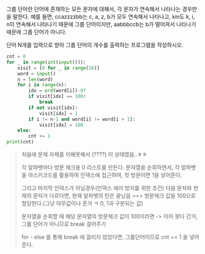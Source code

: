 그룹 단어란 단어에 존재하는 모든 문자에 대해서, 각 문자가 연속해서 나타나는 경우만을 말한다. 예를 들면, ccazzzzbb는 c, a, z, b가 모두 연속해서 나타나고, kin도 k, i, n이 연속해서 나타나기 때문에 그룹 단어이지만, aabbbccb는 b가 떨어져서 나타나기 때문에 그룹 단어가 아니다.

단어 N개를 입력으로 받아 그룹 단어의 개수를 출력하는 프로그램을 작성하시오.



```python
cnt = 0
for _ in range(int(input())):
    visit = [0 for _ in range(26)]
    word = input()
    n = len(word)
    for i in range(n):
        idx = ord(word[i])-97
        if visit[idx] == 100:
            break
        if not visit[idx]:
            visit[idx] = 1
        if i != n-1 and word[i] != word[i + 1]:
            visit[idx] = 100
    else:
        cnt += 1
print(cnt)
```

> 처음에 문제 자체를 이해못해서 (????) 이 상태였음..ㅎㅎ
>
> 각 알파벳마다 방문 체크용 0 리스트를 만든다. 문자열을 순회하면서, 각 알파벳을 아스키코드를 활용하여 인덱스에 접근하여, 첫 방문이면 1을 넣어준다.
>
> 그리고 마지막 인덱스가 아닐경우(인덱스 에러 방지를 위한 조건) 다음 문자와 현재의 문자가 다르다면, 현재 알파벳의 턴은 끝났음 ==> 방문체크 값을 100으로 할당한다.(그냥 아무값이나 준거 ㅋ 0, 1과 구분되는 값)
>
> 문자열을 순회할 때 해당 문자열의 방문체크 값이 100이라면 -> 이미 왓다 간거, 그룹 단어가 아니므로 break 걸어주기
>
> for - else 를 통해 break 에 걸리지 않았다면, 그룹단어이므로 cnt += 1 을 넣어준다.